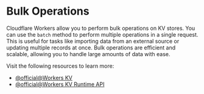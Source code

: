 # Bulk Operations

Cloudflare Workers allow you to perform bulk operations on KV stores. You can use the `batch` method to perform multiple operations in a single request. This is useful for tasks like importing data from an external source or updating multiple records at once. Bulk operations are efficient and scalable, allowing you to handle large amounts of data with ease.

Visit the following resources to learn more:

- [@official@Workers KV](https://blog.cloudflare.com/workers-kv-is-ga/)
- [@official@Workers KV Runtime API](https://developers.cloudflare.com/workers/runtime-apis/kv)